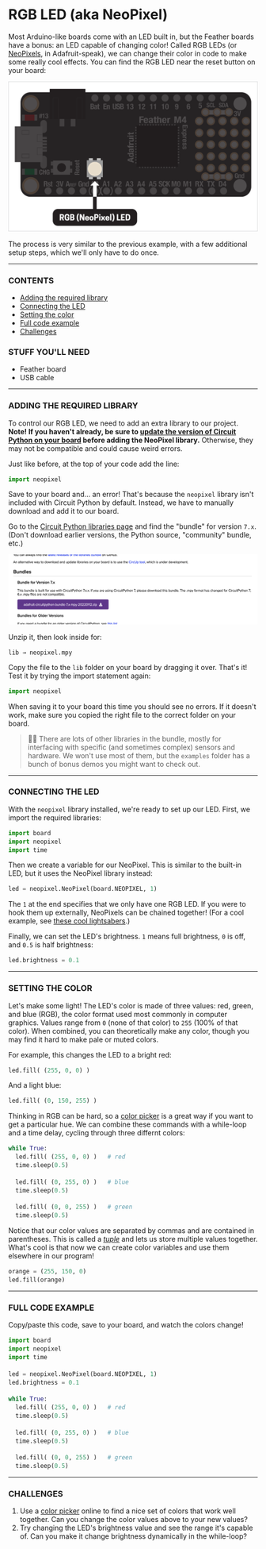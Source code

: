 # RGB LED (aka NeoPixel)  

Most Arduino-like boards come with an LED built in, but the Feather boards have a bonus: an LED capable of changing color! Called RGB LEDs (or [NeoPixels](https://learn.adafruit.com/adafruit-neopixel-uberguide), in Adafruit-speak), we can change their color in code to make some really cool effects. You can find the RGB LED near the reset button on your board:

![](Images/Neopixel-Location.png)

The process is very similar to the previous example, with a few additional setup steps, which we'll only have to do once.

***

### CONTENTS  

* [Adding the required library](#adding-the-required-library)  
* [Connecting the LED](#connecting-the-led)  
* [Setting the color](#setting-the-color)  
* [Full code example](#full-code-example)  
* [Challenges](#challenges)  

### STUFF YOU'LL NEED  

* Feather board  
* USB cable  

***

### ADDING THE REQUIRED LIBRARY  
To control our RGB LED, we need to add an extra library to our project. **Note! If you haven't already, be sure to [update the version of Circuit Python on your board](00-SettingUpYourBoard.md) before adding the NeoPixel library.** Otherwise, they may not be compatible and could cause weird errors.

Just like before, at the top of your code add the line:

```python
import neopixel
```

Save to your board and... an error! That's because the `neopixel` library isn't included with Circuit Python by default. Instead, we have to manually download and add it to our board.

Go to the [Circuit Python libraries page](https://circuitpython.org/libraries) and find the "bundle" for version `7.x`. (Don't download earlier versions, the Python source, "community" bundle, etc.)

![](Images/CircuitPythonBundle.png)

Unzip it, then look inside for:

    lib → neopixel.mpy

Copy the file to the `lib` folder on your board by dragging it over. That's it! Test it by trying the import statement again:

```python
import neopixel
```

When saving it to your board this time you should see no errors. If it doesn't work, make sure you copied the right file to the correct folder on your board.

> 🙋‍♀️ There are lots of other libraries in the bundle, mostly for interfacing with specific (and sometimes complex) sensors and hardware. We won't use most of them, but the `examples` folder has a bunch of bonus demos you might want to check out.

***

### CONNECTING THE LED
With the `neopixel` library installed, we're ready to set up our LED. First, we import the required libraries:

```python
import board
import neopixel
import time
```

Then we create a variable for our NeoPixel. This is similar to the built-in LED, but it uses the NeoPixel library instead:

```python
led = neopixel.NeoPixel(board.NEOPIXEL, 1)
```

The `1` at the end specifies that we only have one RGB LED. If you were to hook them up externally, NeoPixels can be chained together! (For a cool example, see [these cool lightsabers](https://ziasabers.com/shop/neopixel-lightsaber/).)

Finally, we can set the LED's brightness. `1` means full brightness, `0` is off, and `0.5` is half brightness:

```python
led.brightness = 0.1
```

***

### SETTING THE COLOR  
Let's make some light! The LED's color is made of three values: red, green, and blue (RGB), the color format used most commonly in computer graphics. Values range from `0` (none of that color) to `255` (100% of that color). When combined, you can theoretically make any color, though you may find it hard to make pale or muted colors.

For example, this changes the LED to a bright red:

```python
led.fill( (255, 0, 0) )
```

And a light blue:

```python
led.fill( (0, 150, 255) )
```

Thinking in RGB can be hard, so a [color picker](https://color.adobe.com/create/color-wheel) is a great way if you want to get a particular hue. We can combine these commands with a while-loop and a time delay, cycling through three differnt colors:

```python
while True:
  led.fill( (255, 0, 0) )   # red
  time.sleep(0.5)

  led.fill( (0, 255, 0) )   # blue
  time.sleep(0.5)

  led.fill( (0, 0, 255) )   # green
  time.sleep(0.5)
```

Notice that our color values are separated by commas and are contained in parentheses. This is called a [*tuple*](https://www.w3schools.com/python/python_tuples.asp) and lets us store multiple values together. What's cool is that now we can create color variables and use them elsewhere in our program!

```python
orange = (255, 150, 0)
led.fill(orange)
```

***

### FULL CODE EXAMPLE  
Copy/paste this code, save to your board, and watch the colors change!  

```python
import board
import neopixel
import time

led = neopixel.NeoPixel(board.NEOPIXEL, 1)
led.brightness = 0.1

while True:
  led.fill( (255, 0, 0) )   # red
  time.sleep(0.5)

  led.fill( (0, 255, 0) )   # blue
  time.sleep(0.5)

  led.fill( (0, 0, 255) )   # green
  time.sleep(0.5)
```

***

### CHALLENGES  

1. Use a [color picker](https://color.adobe.com/create/color-wheel) online to find a nice set of colors that work well together. Can you change the color values above to your new values?    
2. Try changing the LED's brightness value and see the range it's capable of. Can you make it change brightness dynamically in the while-loop?  

